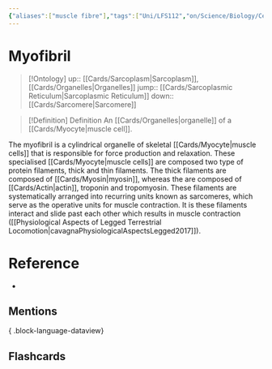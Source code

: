```yaml
---
{"aliases":["muscle fibre"],"tags":["Uni/LFS112","on/Science/Biology/CellBiology"],"dg-publish":true,"permalink":"/cards/myofibril/","dgPassFrontmatter":true}
---
```


# Myofibril

> [!Ontology]
> up:: [[Cards/Sarcoplasm\|Sarcoplasm]], [[Cards/Organelles\|Organelles]]
> jump:: [[Cards/Sarcoplasmic Reticulum\|Sarcoplasmic Reticulum]]
> down:: [[Cards/Sarcomere\|Sarcomere]]

> [!Definition] Definition
> An [[Cards/Organelles\|organelle]] of a [[Cards/Myocyte\|muscle cell]].

The myofibril is a cylindrical organelle of skeletal [[Cards/Myocyte\|muscle cells]] that is responsible for force production and relaxation. These specialised [[Cards/Myocyte\|muscle cells]] are composed two type of protein filaments, thick and thin filaments. The thick filaments are composed of [[Cards/Myosin\|myosin]], whereas the are composed of [[Cards/Actin\|actin]], troponin and tropomyosin. These filaments are systematically arranged into recurring units known as sarcomeres, which serve as the operative units for muscle contraction. It is these filaments interact and slide past each other which results in muscle contraction ([[Physiological Aspects of Legged Terrestrial Locomotion\|cavagnaPhysiologicalAspectsLegged2017]]).

# Reference
- 

## Mentions

{ .block-language-dataview}

## Flashcards

